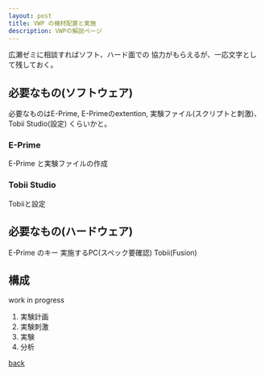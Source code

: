 ```yaml
---
layout: post
title: VWP の機材配置と実施
description: VWPの解説ページ
---
```


広瀬ゼミに相談すればソフト、ハード面での
協力がもらえるが、一応文字として残しておく。

## 必要なもの(ソフトウェア)

必要なものはE-Prime, E-Primeのextention, 実験ファイル(スクリプトと刺激)、
Tobii Studio(設定) くらいかと。

### E-Prime

E-Prime と実験ファイルの作成

### Tobii Studio

Tobiiと設定

## 必要なもの(ハードウェア)

E-Prime のキー
実施するPC(スペック要確認)
Tobii(Fusion)

## 構成






work in progress

1. 実験計画
1. 実験刺激
1. 実験
1. 分析

[back](./)

